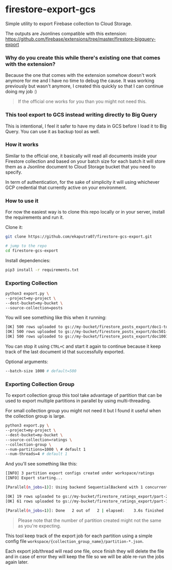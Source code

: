 # firestore-export-gcs

Simple utility to export Firebase collection to Cloud Storage.

The outputs are Jsonlines compatible with this extension: https://github.com/firebase/extensions/tree/master/firestore-bigquery-export

### Why do you create this while there's existing one that comes with the extension?

Because the one that comes with the extension somehow doesn't work anymore for me and I have no time to debug the cause. It was working previously but wasn't anymore, I created this quickly so that I can continue doing my job :)

> If the official one works for you than you might not need this.

### This tool export to GCS instead writing directly to Big Query

This is intentional, I feel it safer to have my data in GCS before I load it to Big Query. You can use it as backup tool as well.

### How it works

Similar to the official one, it basically will read all documents inside your Firestore collection and based on your batch size for each batch it will store them as a Jsonline document to Cloud Storage bucket that you need to specify.

In term of authentication, for the sake of simplicity it will using whichever GCP credential that currently active on your environment.

### How to use it

For now the easiest way is to clone this repo locally or in your server, install the requirements and run it.

Clone it:

```bash
git clone https://github.com/ekaputra07/firestore-gcs-export.git

# jump to the repo
cd firestore-gcs-export
```

Install dependencies:

```bash
pip3 install -r requirements.txt
```

### Exporting Collection

```bash
python3 export.py \
--project=my-project \
--dest-bucket=my-bucket \
--source-collection=posts
```

You will see something like this when it running:

```bash
[OK] 500 rows uploaded to gs://my-bucket/firestore_posts_export/doc1-to-doc500.json
[OK] 500 rows uploaded to gs://my-bucket/firestore_posts_export/doc501-to-doc1000.json
[OK] 500 rows uploaded to gs://my-bucket/firestore_posts_export/doc1001-to-doc1500.json
```

You can stop it using `CTRL+C` and start it again to continue because it keep track of the last document id that successfully exported.

Optional arguments:

```bash
--batch-size 1000 # default=500
```

### Exporting Collection Group

To export collection group this tool take advantage of partition that can be used to export multiple partitions in parallel by using multi-threading.

For small collection group you might not need it but I found it useful when the collection group is large.

```bash
python3 export.py \
--project=my-project \
--dest-bucket=my-bucket \
--source-collection=ratings \
--collection-group \
--num-partitions=1000 \ # default 1
--num-threads=4 # default 1
```

And you'll see something like this:

```bash
[INFO] 3 partition export configs created under workspace/ratings
[INFO] Export starting...

[Parallel(n_jobs=1)]: Using backend SequentialBackend with 1 concurrent workers.

[OK] 19 rows uploaded to gs://my-bucket/firestore_ratings_export/part-2-doc101-to-doc200.json
[OK] 61 rows uploaded to gs://my-bucket/firestore_ratings_export/part-1-doc1-to-doc100.json

[Parallel(n_jobs=1)]: Done   2 out of   2 | elapsed:    3.6s finished
```

> Please note that the number of partition created might not the same as you're expecting.

This tool keep track of the export job for each partition using a simple config file `workspace/{collection_group_name}/partition-*.json`.

Each export job/thread will read one file, once finish they will delete the file and in case of error they will keep the file so we will be able re-run the jobs again later.
